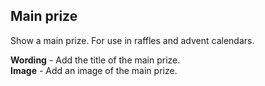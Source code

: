 ## Main prize

Show a main prize. For use in raffles and advent calendars.

**Wording** - Add the title of the main prize.   
**Image** - Add an image of the main prize.

